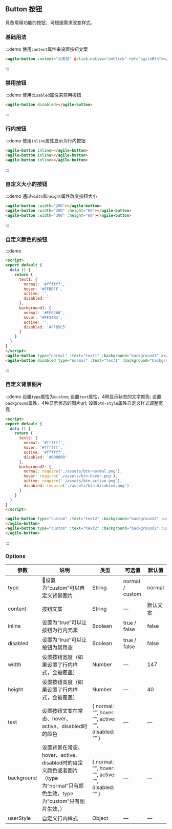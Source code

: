 ## Button 按钮

具备常用功能的按钮，可根据需求改变样式。

### 基础用法

<script>
export default {
  data () {
    return {
      text1: {
        normal: '#ffffff',
        hover: '#FFBBFF',
        active: '',
        disabled: ''
      },
      background1: {
        normal: '#FF82AB',
        hover: '#FF34B3',
        active: '',
        disabled: '#FFB5C5'
      },
      text2: {
        normal: '#ffffff',
        hover: '#ffffff',
        active: '#ffffff',
        disabled: 'rgb(141, 161, 169)'
      },
      background2: {
        normal: require('./assets/btn-normal.png'),
        hover: require('./assets/btn-hover.png'),
        active: require('./assets/btn-active.png'),
        disabled: require('./assets/btn-disabled.png')
      }
    }
  },
  methods: {
    onClick () {
      const parentNode = this.$refs.agileBtn.$el
      this.$agileToast({
        timeout: 750,
        offset: {
          x: parentNode.getBoundingClientRect().width + 5,
          y: 0
        },
        content: '点我做啥？！',
        parentNode
      })
    }
  }
}
</script>

:::demo 使用`content`属性来设置按钮文案
```html
<agile-button content="点击我" @click.native="onClick" ref="agileBtn"></agile-button>
```
:::

### 禁用按钮

:::demo 使用`disabled`属性来禁用按钮
```html
<agile-button disabled></agile-button>
```
:::

### 行内按钮

:::demo 使用`inline`属性显示为行内按钮
```html
<agile-button inline></agile-button>
<agile-button inline></agile-button>
<agile-button inline></agile-button>
```
:::

### 自定义大小的按钮

:::demo 通过`width`和`height`属性改变按钮大小
```html
<agile-button :width="200"></agile-button>
<agile-button :width="200" :height="60"></agile-button>
<agile-button :width="300" :height="60"></agile-button>
```
:::

### 自定义颜色的按钮

:::demo 
```html
<script>
export default {
  data () {
    return {
      text1: {
        normal: '#ffffff',
        hover: '#FFBBFF',
        active: '',
        disabled: ''
      },
      background1: {
        normal: '#FF82AB',
        hover: '#FF34B3',
        active: '',
        disabled: '#FFB5C5'
      }
    }
  } 
}
</script>
<agile-button type="normal" :text="text1" :background="background1" ></agile-button>
<agile-button disabled type="normal" :text="text1" :background="background1" ></agile-button>
```
:::

### 自定义背景图片

:::demo 设置`type`属性为`custom`; 设置`text`属性，4种显示状态的文字颜色; 设置`background`属性，4种显示状态的图片url; 设置`btn-style`属性自定义样式调整宽高
```html
<script>
export default {
  data () {
    return {
      text2: {
        normal: '#ffffff',
        hover: '#ffffff',
        active: '#ffffff',
        disabled: '#000000'
      },
      background2: {
        normal: require('./assets/btn-normal.png'),
        hover: require('./assets/btn-hover.png'),
        active: require('./assets/btn-active.png'),
        disabled: require('./assets/btn-disabled.png')
      }
    }
  }
}
</script>

<agile-button type="custom" :text="text2" :background="background2" :user-style="{width: '147px', height: '53px', lineHeight: '53px'}">
</agile-button>
<agile-button type="custom" :text="text2" :background="background2" :user-style="{width: '147px', height: '53px', lineHeight: '53px'}" disabled>
</agile-button>
```
:::

### Options
| 参数      | 说明          | 类型      | 可选值                           | 默认值  |
|---------- |-------------- |---------------- |--------------------------------  |-------- |
| type | 设置为“custom”可以自定义背景图片 | String | normal / custom | normal |
| content | 按钮文案 | String | — | 默认文案 |
| inline | 设置为“true”可以让按钮为行内元素 | Boolean | true / false | false |
| disabled | 设置为“true”可以让按钮为禁用态 | Boolean | true / false | false |
| width | 设置按钮宽度（如果设置了行内样式，会被覆盖） | Number | — | 147 |
| height | 设置按钮高度（如果设置了行内样式，会被覆盖） | Number | — | 40 |
| text | 设置按钮文案在常态、hover、active、disabled时的颜色 | { normal: “”, hover: “”, active: “”, disabled: “” } | — | — |
| background | 设置背景在常态、hover、active、disabled时的自定义颜色或者图片（type为“normal”只有颜色生效，type为“custom”只有图片生效，） | { normal: “”, hover: “”, active: “”, disabled: “” } | — | — |
| userStyle | 自定义行内样式 | Object | — | — |